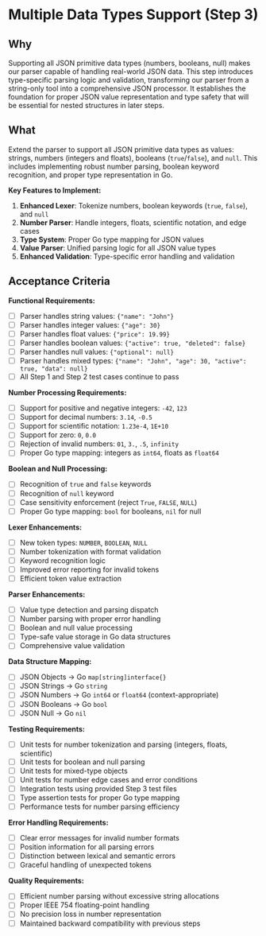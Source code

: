 # Multiple Data Types Support (Step 3)

## Why

Supporting all JSON primitive data types (numbers, booleans, null) makes our parser capable of handling real-world JSON data. This step introduces type-specific parsing logic and validation, transforming our parser from a string-only tool into a comprehensive JSON processor. It establishes the foundation for proper JSON value representation and type safety that will be essential for nested structures in later steps.

## What

Extend the parser to support all JSON primitive data types as values: strings, numbers (integers and floats), booleans (`true`/`false`), and `null`. This includes implementing robust number parsing, boolean keyword recognition, and proper type representation in Go.

**Key Features to Implement:**
1. **Enhanced Lexer**: Tokenize numbers, boolean keywords (`true`, `false`), and `null`
2. **Number Parser**: Handle integers, floats, scientific notation, and edge cases
3. **Type System**: Proper Go type mapping for JSON values
4. **Value Parser**: Unified parsing logic for all JSON value types
5. **Enhanced Validation**: Type-specific error handling and validation

## Acceptance Criteria

**Functional Requirements:**
- [ ] Parser handles string values: `{"name": "John"}`
- [ ] Parser handles integer values: `{"age": 30}`
- [ ] Parser handles float values: `{"price": 19.99}`
- [ ] Parser handles boolean values: `{"active": true, "deleted": false}`
- [ ] Parser handles null values: `{"optional": null}`
- [ ] Parser handles mixed types: `{"name": "John", "age": 30, "active": true, "data": null}`
- [ ] All Step 1 and Step 2 test cases continue to pass

**Number Processing Requirements:**
- [ ] Support for positive and negative integers: `-42`, `123`
- [ ] Support for decimal numbers: `3.14`, `-0.5`
- [ ] Support for scientific notation: `1.23e-4`, `1E+10`
- [ ] Support for zero: `0`, `0.0`
- [ ] Rejection of invalid numbers: `01`, `3.`, `.5`, `infinity`
- [ ] Proper Go type mapping: integers as `int64`, floats as `float64`

**Boolean and Null Processing:**
- [ ] Recognition of `true` and `false` keywords
- [ ] Recognition of `null` keyword
- [ ] Case sensitivity enforcement (reject `True`, `FALSE`, `NULL`)
- [ ] Proper Go type mapping: `bool` for booleans, `nil` for null

**Lexer Enhancements:**
- [ ] New token types: `NUMBER`, `BOOLEAN`, `NULL`
- [ ] Number tokenization with format validation
- [ ] Keyword recognition logic
- [ ] Improved error reporting for invalid tokens
- [ ] Efficient token value extraction

**Parser Enhancements:**
- [ ] Value type detection and parsing dispatch
- [ ] Number parsing with proper error handling
- [ ] Boolean and null value processing
- [ ] Type-safe value storage in Go data structures
- [ ] Comprehensive value validation

**Data Structure Mapping:**
- [ ] JSON Objects → Go `map[string]interface{}`
- [ ] JSON Strings → Go `string`
- [ ] JSON Numbers → Go `int64` or `float64` (context-appropriate)
- [ ] JSON Booleans → Go `bool`
- [ ] JSON Null → Go `nil`

**Testing Requirements:**
- [ ] Unit tests for number tokenization and parsing (integers, floats, scientific)
- [ ] Unit tests for boolean and null parsing
- [ ] Unit tests for mixed-type objects
- [ ] Unit tests for number edge cases and error conditions
- [ ] Integration tests using provided Step 3 test files
- [ ] Type assertion tests for proper Go type mapping
- [ ] Performance tests for number parsing efficiency

**Error Handling Requirements:**
- [ ] Clear error messages for invalid number formats
- [ ] Position information for all parsing errors
- [ ] Distinction between lexical and semantic errors
- [ ] Graceful handling of unexpected tokens

**Quality Requirements:**
- [ ] Efficient number parsing without excessive string allocations
- [ ] Proper IEEE 754 floating-point handling
- [ ] No precision loss in number representation
- [ ] Maintained backward compatibility with previous steps

